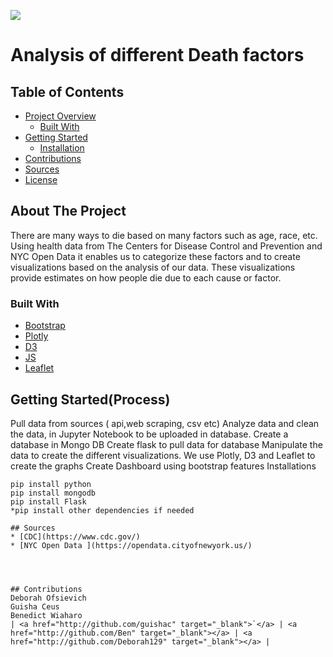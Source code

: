 ![](https://media.giphy.com/media/Qx4ltILRcYzHK50B9R/giphy.gif)
 
 
# Analysis of different Death factors 
 
 
 
## Table of Contents
 
* [Project Overview](#project-overview)
  * [Built With](#built-with)
* [Getting Started](#getting-started)
  * [Installation](#installation)
* [Contributions](#contributions)
* [Sources](#sources)
* [License](#license)
## About The Project
There are many ways to die based on many factors such as age, race, etc. Using health data from The Centers for Disease Control and Prevention and NYC Open Data it enables us to categorize these factors and to create visualizations based on the analysis of our data. These visualizations provide estimates on how people die due to each cause or factor. 
### Built With
* [Bootstrap](https://getbootstrap.com/)
* [Plotly](https://plot.ly/)
* [D3](https://d3js.org/)
* [JS](https://jscharting.com/)
* [Leaflet](https://leafletjs.com/)
## Getting Started(Process)
Pull data from sources ( api,web scraping, csv etc)
Analyze data and clean the data, in Jupyter Notebook to be uploaded in database.
Create a database in Mongo DB
Create flask to pull data for database
Manipulate the data to create the different visualizations.
We use Plotly, D3 and  Leaflet to create the graphs
Create Dashboard using bootstrap features
Installations
```
pip install python
pip install mongodb
pip install Flask
*pip install other dependencies if needed
 
## Sources 
* [CDC](https://www.cdc.gov/)
* [NYC Open Data ](https://opendata.cityofnewyork.us/)
 
 
 
 
## Contributions
Deborah Ofsievich
Guisha Ceus
Benedict Wiaharo
| <a href="http://github.com/guishac" target="_blank">`</a> | <a href="http://github.com/Ben" target="_blank"></a> | <a href="http://github.com/Deborah129" target="_blank"></a> |
